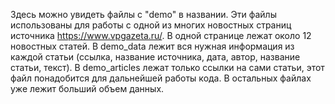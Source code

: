 Здесь можно увидеть файлы с "demo" в названии. Эти файлы использованы для работы с одной из многих новостных страниц источника https://www.vpgazeta.ru/. В одной странице лежат около 12 новостных статей.
В demo_data лежит вся нужная информация из каждой статьи (ссылка, название источника, дата, автор, название статьи, текст). В demo_articles лежат только ссылки на сами статьи, этот файл понадобится для дальнейшей работы кода. В остальных файлах уже лежит больший объем данных.
